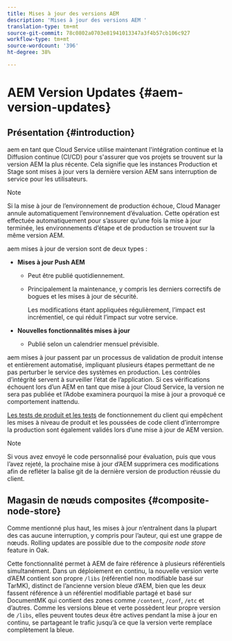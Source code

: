 ```yaml
---
title: Mises à jour des versions AEM
description: 'Mises à jour des versions AEM '
translation-type: tm+mt
source-git-commit: 78c0802a0703e81941013347a3f4b57cb106c927
workflow-type: tm+mt
source-wordcount: '396'
ht-degree: 38%

---
```



# AEM Version Updates {#aem-version-updates}

## Présentation {#introduction}

aem en tant que Cloud Service utilise maintenant l&#39;intégration continue et la Diffusion continue (CI/CD) pour s&#39;assurer que vos projets se trouvent sur la version AEM la plus récente. Cela signifie que les instances Production et Stage sont mises à jour vers la dernière version AEM sans interruption de service pour les utilisateurs.

>[!NOTE]
>Si la mise à jour de l’environnement de production échoue, Cloud Manager annule automatiquement l’environnement d’évaluation. Cette opération est effectuée automatiquement pour s’assurer qu’une fois la mise à jour terminée, les environnements d’étape et de production se trouvent sur la même version AEM.

aem mises à jour de version sont de deux types :

* **Mises à jour Push AEM**

   * Peut être publié quotidiennement.

   * Principalement la maintenance, y compris les derniers correctifs de bogues et les mises à jour de sécurité.

      Les modifications étant appliquées régulièrement, l’impact est incrémentiel, ce qui réduit l’impact sur votre service.

* **Nouvelles fonctionnalités mises à jour**

   * Publié selon un calendrier mensuel prévisible.

aem mises à jour passent par un processus de validation de produit intense et entièrement automatisé, impliquant plusieurs étapes permettant de ne pas perturber le service des systèmes en production. Les contrôles d’intégrité servent à surveiller l’état de l’application. Si ces vérifications échouent lors d’un AEM en tant que mise à jour Cloud Service, la version ne sera pas publiée et l’Adobe examinera pourquoi la mise à jour a provoqué ce comportement inattendu.

[Les tests de produit et les tests](https://docs.adobe.com/content/help/en/experience-manager-cloud-service/implementing/developing/understand-test-results.html#functional-testing) de fonctionnement du client qui empêchent les mises à niveau de produit et les poussées de code client d’interrompre la production sont également validés lors d’une mise à jour de AEM version.

>[!NOTE]
>
>Si vous avez envoyé le code personnalisé pour évaluation, puis que vous l’avez rejeté, la prochaine mise à jour d’AEM supprimera ces modifications afin de refléter la balise git de la dernière version de production réussie du client.

## Magasin de nœuds composites {#composite-node-store}

Comme mentionné plus haut, les mises à jour n’entraînent dans la plupart des cas aucune interruption, y compris pour l’auteur, qui est une grappe de nœuds. Rolling updates are possible due to the *composite node store* feature in Oak.

Cette fonctionnalité permet à AEM de faire référence à plusieurs référentiels simultanément. Dans un déploiement en continu, la nouvelle version verte d’AEM contient son propre `/libs` (référentiel non modifiable basé sur TarMK), distinct de l’ancienne version bleue d’AEM, bien que les deux fassent référence à un référentiel modifiable partagé et basé sur DocumentMK qui contient des zones comme `/content`, `/conf`, `/etc` et d’autres. Comme les versions bleue et verte possèdent leur propre version de `/libs`, elles peuvent toutes deux être actives pendant la mise à jour en continu, se partageant le trafic jusqu’à ce que la version verte remplace complètement la bleue.

